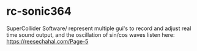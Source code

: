 # rc-sonic364
SuperCollider Software/ represent multiple gui's to record and adjust real time sound output, and the oscillation of sin/cos waves
listen here: https://reesechahal.com/Page-5
